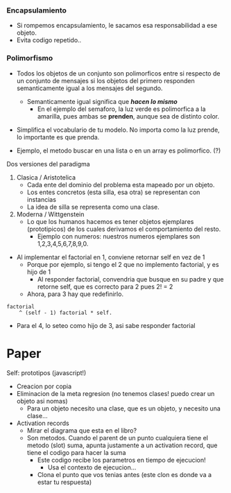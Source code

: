 ### Encapsulamiento
- Si rompemos encapsulamiento, le sacamos esa responsabilidad a ese objeto.
- Evita codigo repetido..

### Polimorfismo
- Todos los objetos de un conjunto son polimorficos entre si respecto de un conjunto de mensajes si los objetos del primero responden semanticamente igual a los mensajes del segundo.
	- Semanticamente igual significa que ***hacen lo mismo***
		- En el ejemplo del semaforo, la luz verde es polimorfica a la amarilla, pues ambas se **prenden**, aunque sea de distinto color.

- Simplifica el vocabulario de tu modelo. No importa como la luz prende, lo importante es que prenda.
- Ejemplo, el metodo buscar en una lista o en un array es polimorfico. (?)


Dos versiones del paradigma
1) Clasica / Aristotelica
	- Cada ente del dominio del problema esta mapeado por un objeto. 
	- Los entes concretos (esta silla, esa otra) se representan con instancias
	- La idea de silla se representa como una clase.
1) Moderna / Wittgenstein
	- Lo que los humanos hacemos es tener objetos ejemplares (prototipicos) de los cuales derivamos el comportamiento del resto.
		- Ejemplo con numeros: nuestros numeros ejemplares son 1,2,3,4,5,6,7,8,9,0.



- Al implementar el factorial en 1, conviene retornar self en vez de 1
	- Porque por ejemplo, si tengo el 2 que no implemento factorial, y es hijo de 1
		- Al responder factorial, convendria que busque en su padre y que retorne self, que es correcto para 2 pues 2! = 2
	- Ahora, para 3 hay que redefinirlo.

```
factorial
	^ (self - 1) factorial * self.
```
- Para el 4, lo seteo como hijo de 3, asi sabe responder factorial

# Paper
Self: prototipos (javascript!)

- Creacion por copia
- Eliminacion de la meta regresion (no tenemos clases! puedo crear un objeto asi nomas)
	- Para un objeto necesito una clase, que es un objeto, y necesito una clase...
- Activation records
	- Mirar el diagrama que esta en el libro?
	- Son metodos. Cuando el parent de un punto cualquiera tiene el metodo (slot) suma, apunta justamente a un activation record, que tiene el codigo para hacer la suma
		- Este codigo recibe los parametros en tiempo de ejecucion! 
			- Usa el contexto de ejecucion...
		- Clona el punto que vos tenias antes (este clon es donde va a estar tu respuesta)

